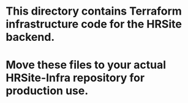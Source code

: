 # This directory contains Terraform infrastructure code for the HRSite backend.
# Move these files to your actual HRSite-Infra repository for production use.
